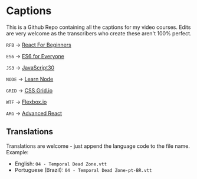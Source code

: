 # Captions

This is a Github Repo containing all the captions for my video courses. Edits are very welcome as the transcribers who create these aren't 100% perfect.

`RFB` → [React For Beginners](https://ReactForBeginners.com)

`ES6` → [ES6 for Everyone](https://ES6.io)

`JS3` → [JavaScript30](https://JavaScript30.com)

`NODE` → [Learn Node](https://LearnNode.com)

`GRID` → [CSS Grid.io](https://CSSGrid.io)

`WTF` → [Flexbox.io](https://flexbox.io)

`ARG` → [Advanced React](https://AdvancedReact.com)


## Translations
Translations are welcome - just append the language code to the file name. Example:

* English: `04 - Temporal Dead Zone.vtt`
* Portuguese (Brazil): `04 - Temporal Dead Zone-pt-BR.vtt`
